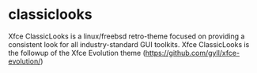 # classiclooks
Xfce ClassicLooks is a linux/freebsd retro-theme focused on providing a consistent look for all industry-standard GUI toolkits.
Xfce ClassicLooks is the followup of the Xfce Evolution theme (https://github.com/gyll/xfce-evolution/)

<a img="https://a.fsdn.com/con/app/proj/classiclooks/screenshots/classiclooks-ambiance.png/max/max/1https://a.fsdn.com/con/app/proj/classiclooks/screenshots/classiclooks-ambiance.png/max/max/1">
  
